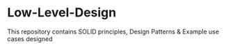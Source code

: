 # Low-Level-Design
This repository contains SOLID principles, Design Patterns &amp; Example use cases designed
